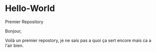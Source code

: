 # Hello-World
Premier Repository

Bonjour, 

Voilà un premier repostory, je ne sais pas a quoi ça sert encore mais ca a l'air bien. 
